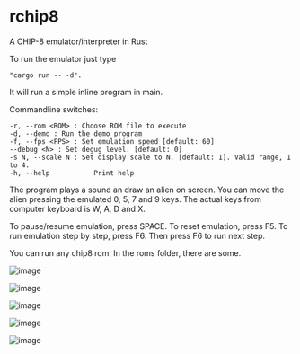 # rchip8
A CHIP-8 emulator/interpreter in Rust

To run the emulator just type 
```terminal
"cargo run -- -d".
```
It will run a simple inline program in main.

Commandline switches:

```terminal
-r, --rom <ROM> : Choose ROM file to execute
-d, --demo : Run the demo program
-f, --fps <FPS> : Set emulation speed [default: 60]
--debug <N> : Set degug level. [default: 0]
-s N, --scale N : Set display scale to N. [default: 1]. Valid range, 1 to 4.
-h, --help           Print help
```

The program plays a sound an draw an alien on screen.
You can move the alien pressing the emulated 0, 5, 7 and 9 keys.
The actual keys from computer keyboard is W, A, D and X.

To pause/resume emulation, press SPACE.
To reset emulation, press F5.
To run emulation step by step, press F6. Then press F6 to run next step.

You can run any chip8 rom.
In the roms folder, there are some.

![image](https://github.com/dedraks/rchip8/assets/843727/86219bd2-7761-41f7-9a58-4c0dff0a9e84)

![image](https://github.com/dedraks/rchip8/assets/843727/f2fe18c1-e850-49d3-a817-b5129b5e8b31)

![image](https://github.com/dedraks/rchip8/assets/843727/5aa660e4-f3e8-4c42-a4de-81562962d132)

![image](https://github.com/dedraks/rchip8/assets/843727/d9310156-f39a-48e9-bd9f-007a627b7fa9)

![image](https://github.com/dedraks/rchip8/assets/843727/e170226f-92fd-4d20-8c9a-7bb944c72e1f)
